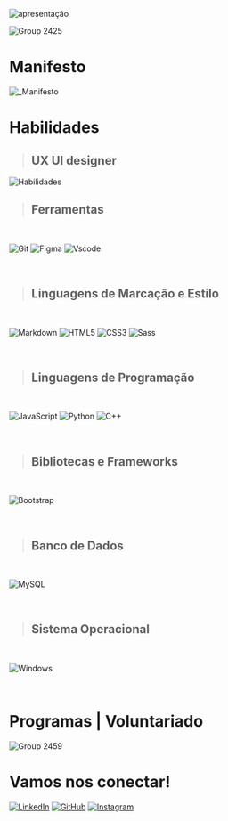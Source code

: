![apresentação](https://github.com/Tarcilalves/MyForkDesafio/assets/107896645/d3314bae-2b94-4728-a6d9-479282da102a)

![Group 2425](https://github.com/Tarcilalves/MyForkDesafio/assets/107896645/787abb6b-6e7f-41fc-863f-402645febec2)

# Manifesto

![_Manifesto](https://github.com/Tarcilalves/MyForkDesafio/assets/107896645/86736c33-775b-4836-bfdc-a97ba13b0edf)


# Habilidades

> <h2>UX  UI designer</h2>
![Habilidades](https://github.com/Tarcilalves/MyForkDesafio/assets/107896645/0565db5f-b4c4-44b9-a28a-7467c6fe7665)


> <h2>Ferramentas</h2>
<br>

![Git](https://img.shields.io/badge/GIT-E44C30?style=for-the-badge&logo=git&logoColor=white) ![Figma](https://img.shields.io/badge/Figma-696969?style=for-the-badge&logo=figma&logoColor=figma) ![Vscode](https://img.shields.io/badge/Vscode-007ACC?style=for-the-badge&logo=visual-studio-code&logoColor=white) 

<br>

> <h2>Linguagens de Marcação e Estilo</h2>
<br>

![Markdown](https://img.shields.io/badge/Markdown-000?style=for-the-badge&logo=markdown) ![HTML5](https://img.shields.io/badge/HTML5-E34F26?style=for-the-badge&logo=html5&logoColor=white) ![CSS3](https://img.shields.io/badge/CSS3-1572B6?style=for-the-badge&logo=css3&logoColor=white) ![Sass](https://img.shields.io/badge/Sass-000?style=for-the-badge&logo=sass)

<br>

> <h2>Linguagens de Programação</h2>
<br>

![JavaScript](https://img.shields.io/badge/JavaScript-F7DF1E?style=for-the-badge&logo=javascript&logoColor=black) ![Python](https://img.shields.io/badge/python-3670A0?style=for-the-badge&logo=python&logoColor=ffdd54) ![C++](https://img.shields.io/badge/C%2B%2B-00599C?style=for-the-badge&logo=c%2B%2B&logoColor=white) 


<br>

> <h2>Bibliotecas e Frameworks</h2>
<br>

![Bootstrap](https://img.shields.io/badge/-boostrap-0D1117?style=for-the-badge&logo=bootstrap&labelColor=0D1117)

<br>

> <h2>Banco de Dados</h2>
<br>

![MySQL](https://img.shields.io/badge/MySQL-00000F?style=for-the-badge&logo=mysql&logoColor=white)

<br>

> <h2>Sistema Operacional</h2>
<br>

![Windows](https://img.shields.io/badge/Windows-000?style=for-the-badge&logo=windows&logoColor=2CA5E0)

<br>

# Programas | Voluntariado

![Group 2459](https://github.com/Tarcilalves/MyForkDesafio/assets/107896645/303908ac-c3d3-4d48-b79d-236e78ed220e)



# Vamos nos conectar!

[![LinkedIn](https://img.shields.io/badge/LinkedIn-0077B5?style=for-the-badge&logo=linkedin&logoColor=white)](https://www.linkedin.com/in/tarcilacardosoalves/) [![GitHub](https://img.shields.io/badge/GitHub-100000?style=for-the-badge&logo=github&logoColor=white)](https://github.com/Tarcilalves) [![Instagram](https://img.shields.io/badge/-Instagram-%23E4405F?style=for-the-badge&logo=instagram&logoColor=white)](https://www.instagram.com/tarcilacardosoalves/)
